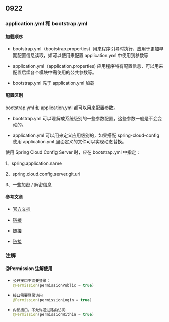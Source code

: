 ## 0922

### application.yml 和 bootstrap.yml

#### 加载顺序

- bootstrap.yml（bootstrap.properties）用来程序引导时执行，应用于更加早期配置信息读取，如可以使用来配置 application.yml 中使用到参数等

- application.yml（application.properties) 应用程序特有配置信息，可以用来配置后续各个模块中需使用的公共参数等。

- bootstrap.yml 先于 application.yml 加载



#### 配置区别

bootstrap.yml 和 application.yml 都可以用来配置参数。

- bootstrap.yml 可以理解成系统级别的一些参数配置，这些参数一般是不会变动的。

- application.yml 可以用来定义应用级别的，如果搭配 spring-cloud-config 使用 application.yml 里面定义的文件可以实现动态替换。

使用 Spring Cloud Config Server 时，应在 bootstrap.yml 中指定：

1、spring.application.name

2、spring.cloud.config.server.git.uri

3、一些加密 / 解密信息



#### 参考文章

- [官方文档](https://cloud.spring.io/spring-cloud-static/spring-cloud.html)

- [链接](https://www.cnblogs.com/EasonJim/p/7589546.html)
- [链接](https://www.cnblogs.com/BlogNetSpace/p/8469033.html)
- [链接](https://blog.csdn.net/jeikerxiao/article/details/78914132)



### 注解

#### @Permission 注解使用 

- ```java
  公开接口不需要登录：
  @Permission(permissionPublic = true)
  ```

- ~~~java
  接口需要登录访问
  @Permission(permissionLogin = true)
  ~~~

- ```java
  内部接口，不允许通过路由访问
  @Permission(permissionWithin = true)
  ```
  

